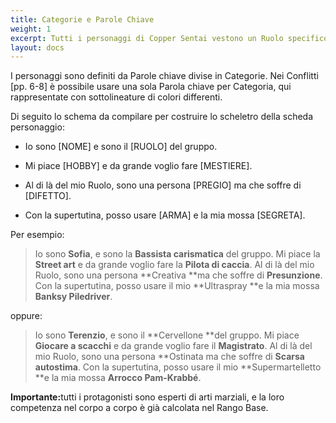 ```yaml
---
title: Categorie e Parole Chiave
weight: 1
excerpt: Tutti i personaggi di Copper Sentai vestono un Ruolo specifico nella fiction
layout: docs
---
```

I personaggi sono definiti da Parole chiave divise in Categorie. Nei Conflitti \[pp. 6-8] è possibile usare una sola Parola chiave per Categoria, qui rappresentate con sottolineature di colori differenti.

Di seguito lo schema da compilare per costruire lo scheletro della scheda personaggio:

*   Io sono \[NOME] e sono il \[RUOLO] del gruppo.

*   Mi piace \[HOBBY] e da grande voglio fare \[MESTIERE].

*   Al di là del mio Ruolo, sono una persona \[PREGIO] ma che soffre di \[DIFETTO].

*   Con la supertutina, posso usare \[ARMA] e la mia mossa \[SEGRETA].

Per esempio:

> Io sono **Sofia**, e sono la **Bassista carismatica** del gruppo.
> Mi piace la **Street art** e da grande voglio fare la **Pilota di caccia**.
> Al di là del mio Ruolo, sono una persona **Creativa **ma che soffre di **Presunzione**.
> Con la supertutina, posso usare il mio **Ultraspray **e la mia mossa **Banksy Piledriver**.

oppure:

> Io sono **Terenzio**, e sono il **Cervellone **del gruppo.
> Mi piace **Giocare a scacchi** e da grande voglio fare il **Magistrato**.
> Al di là del mio Ruolo, sono una persona **Ostinata ma che soffre di **Scarsa autostima**.
> Con la supertutina, posso usare il mio **Supermartelletto **e la mia mossa **Arrocco Pam-Krabbé**.

<div class="important"><strong>Importante:</strong>tutti i protagonisti sono esperti di arti marziali, e la loro competenza nel corpo a corpo è già calcolata nel Rango Base.</div>
